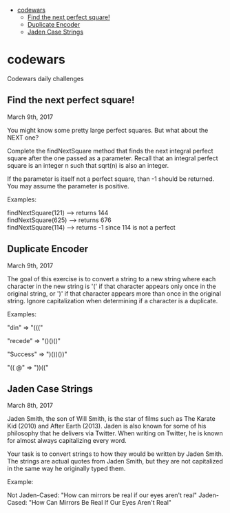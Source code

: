 <!-- TOC depthFrom:1 depthTo:6 withLinks:1 updateOnSave:1 orderedList:0 -->

- [codewars](#codewars)
	- [Find the next perfect square!](#find-the-next-perfect-square)
	- [Duplicate Encoder](#duplicate-encoder)
	- [Jaden Case Strings](#jaden-case-strings)

<!-- /TOC -->
# codewars
Codewars daily challenges

## Find the next perfect square!
March 9th, 2017  

You might know some pretty large perfect squares. But what about the NEXT one?

Complete the findNextSquare method that finds the next integral perfect square after the one passed as a parameter. Recall that an integral perfect square is an integer n such that sqrt(n) is also an integer.

If the parameter is itself not a perfect square, than -1 should be returned. You may assume the parameter is positive.

Examples:

findNextSquare(121) --> returns 144  
findNextSquare(625) --> returns 676  
findNextSquare(114) --> returns -1 since 114 is not a perfect  

## Duplicate Encoder
March 9th, 2017  

The goal of this exercise is to convert a string to a new string where each character in the new string is '(' if that character appears only once in the original string, or ')' if that character appears more than once in the original string. Ignore capitalization when determining if a character is a duplicate.

Examples:

"din" => "((("

"recede" => "()()()"

"Success" => ")())())"

"(( @" => "))(("

## Jaden Case Strings
March 8th, 2017  

Jaden Smith, the son of Will Smith, is the star of films such as The Karate Kid (2010) and After Earth (2013). Jaden is also known for some of his philosophy that he delivers via Twitter. When writing on Twitter, he is known for almost always capitalizing every word.

Your task is to convert strings to how they would be written by Jaden Smith. The strings are actual quotes from Jaden Smith, but they are not capitalized in the same way he originally typed them.

Example:

Not Jaden-Cased: "How can mirrors be real if our eyes aren't real"
Jaden-Cased:     "How Can Mirrors Be Real If Our Eyes Aren't Real"
